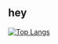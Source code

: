 ## hey


[![Top Langs](https://github-readme-stats.vercel.app/api/top-langs/?username=rafal-draws&theme=tokyonight&layout=compact&card_width=445&langs_count=3)](https://github.com/rafal-draws/github-readme-stats)


<!--
**rafal-draws/rafal-draws** is a ✨ _special_ ✨ repository because its `README.md` (this file) appears on your GitHub profile.

Here are some ideas to get you started:

- 🔭 I’m currently working on ...
- 🌱 I’m currently learning ...
- 👯 I’m looking to collaborate on ...
- 🤔 I’m looking for help with ...
- 💬 Ask me about ...
- 📫 How to reach me: ...
- 😄 Pronouns: ...
- ⚡ Fun fact: ...
-->
